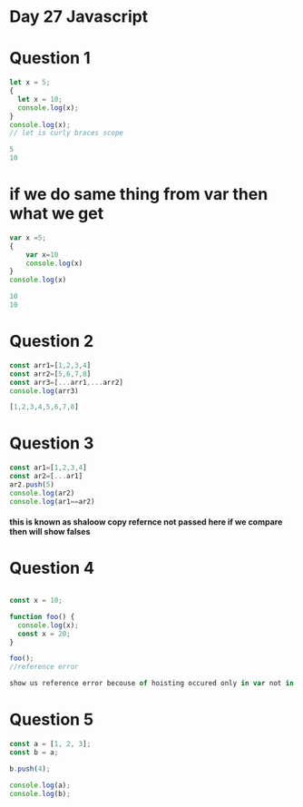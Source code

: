 # Day 27 Javascript
# Question 1
```jsx
let x = 5;
{
  let x = 10;
  console.log(x);
}
console.log(x);
// let is curly braces scope 
```
```jsx
5
10
```
# if we do same thing from var then what we get 
```jsx
var x =5;
{
    var x=10
    console.log(x)
}
console.log(x)
```
```jsx
10
10
```
# Question 2
```jsx
const arr1=[1,2,3,4]
const arr2=[5,6,7,8]
const arr3=[...arr1,...arr2]
console.log(arr3)
```
```jsx
[1,2,3,4,5,6,7,8]
```
# Question 3 
```jsx
const ar1=[1,2,3,4]
const ar2=[...ar1]
ar2.push(5)
console.log(ar2)
console.log(ar1==ar2)
```
#### this is known as shaloow copy refernce not passed here if we compare then will show falses
# Question 4
```jsx

const x = 10;

function foo() {
  console.log(x);
  const x = 20;
}

foo();
//reference error 
```
```jsx
show us reference error becouse of hoisting occured only in var not in let,conts 
```
# Question 5
```jsx
const a = [1, 2, 3];
const b = a;

b.push(4);

console.log(a);
console.log(b);
```
